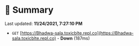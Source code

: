 # 📖 Summary
Last updated: **11/24/2021, 7:27:10 PM**

- `GET` [https://Bhadwa-sala.toxicblte.repl.co](https://Bhadwa-sala.toxicblte.repl.co) - **Down** (187ms)
